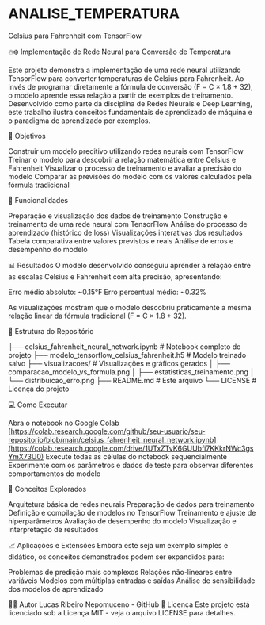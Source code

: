 # ANALISE_TEMPERATURA
Celsius para Fahrenheit com TensorFlow

🔥❄️ Implementação de Rede Neural para Conversão de Temperatura

Este projeto demonstra a implementação de uma rede neural utilizando TensorFlow
para converter temperaturas de Celsius para Fahrenheit.
Ao invés de programar diretamente a fórmula de conversão (F = C × 1.8 + 32),
o modelo aprende essa relação a partir de exemplos de treinamento.
Desenvolvido como parte da disciplina de Redes Neurais e Deep Learning,
este trabalho ilustra conceitos fundamentais de aprendizado de máquina e 
o paradigma de aprendizado por exemplos.

🎯 Objetivos

Construir um modelo preditivo utilizando redes neurais com TensorFlow
Treinar o modelo para descobrir a relação matemática entre Celsius e Fahrenheit
Visualizar o processo de treinamento e avaliar a precisão do modelo
Comparar as previsões do modelo com os valores calculados pela fórmula tradicional

🔧 Funcionalidades

Preparação e visualização dos dados de treinamento
Construção e treinamento de uma rede neural com TensorFlow
Análise do processo de aprendizado (histórico de loss)
Visualizações interativas dos resultados
Tabela comparativa entre valores previstos e reais
Análise de erros e desempenho do modelo

📊 Resultados
O modelo desenvolvido conseguiu aprender a relação entre as escalas Celsius
e Fahrenheit com alta precisão, apresentando:

Erro médio absoluto: ~0.15°F
Erro percentual médio: ~0.32%

As visualizações mostram que o modelo descobriu praticamente a mesma relação 
linear da fórmula tradicional (F = C × 1.8 + 32).

📂 Estrutura do Repositório

├── celsius_fahrenheit_neural_network.ipynb   # Notebook completo do projeto
├── modelo_tensorflow_celsius_fahrenheit.h5   # Modelo treinado salvo
├── visualizacoes/                            # Visualizações e gráficos gerados
│   ├── comparacao_modelo_vs_formula.png
│   ├── estatisticas_treinamento.png
│   └── distribuicao_erro.png
├── README.md                                 # Este arquivo
└── LICENSE                                   # Licença do projeto

💻 Como Executar

Abra o notebook no Google Colab 
[https://colab.research.google.com/github/seu-usuario/seu-repositorio/blob/main/celsius_fahrenheit_neural_network.ipynb](https://colab.research.google.com/drive/1UTxZTvK6GUUbfi7KKkrNWc3gsYmX73U0)
Execute todas as células do notebook sequencialmente
Experimente com os parâmetros e dados de teste para observar diferentes comportamentos do modelo


🧠 Conceitos Explorados

Arquitetura básica de redes neurais
Preparação de dados para treinamento
Definição e compilação de modelos no TensorFlow
Treinamento e ajuste de hiperparâmetros
Avaliação de desempenho do modelo
Visualização e interpretação de resultados

📈 Aplicações e Extensões
Embora este seja um exemplo simples e didático, os conceitos demonstrados podem ser expandidos para:

Problemas de predição mais complexos
Relações não-lineares entre variáveis
Modelos com múltiplas entradas e saídas
Análise de sensibilidade dos modelos de aprendizado

👨‍💻 Autor
Lucas Ribeiro Nepomuceno - GitHub
📄 Licença
Este projeto está licenciado sob a Licença MIT - veja o arquivo LICENSE para detalhes.






























